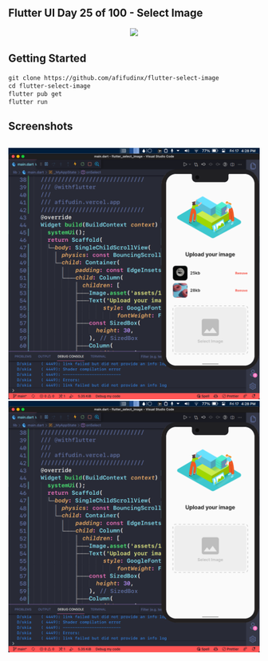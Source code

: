 ## Flutter UI Day 25 of 100 - Select Image

<p align="center">
  <img src="https://avatars.githubusercontent.com/u/94339143?v=4" width=100/>
</p>

## Getting Started

```
git clone https://github.com/afifudinx/flutter-select-image
cd flutter-select-image
flutter pub get
flutter run
```

## Screenshots

<p style="float: left;">
  <img src="
screenshots/1.png"/>
  <img src="
screenshots/2.png"/>
</p>
